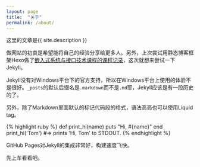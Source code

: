 ```yaml
---
layout: page
title:  "关于"
permalink: /about/
---
```


这里的文章是{{ site.description }}

做网站的初衷是希望能将自己的经验分享给更多人。另外，上次尝试用静态博客框架Hexo做了[嵌入式系统与接口技术课程的课程记录](https://lightyears1998.github.io/gzhu-esit-course-record/)，这次就想来尝试一下Jekyll。

Jekyll没有对Windows平台下的官方支持，所以在Windows平台上使用的体验不是很好。`_posts`的默认后缀名是`.markdown`而不是`.md`耶，Jekyll应该是有一段历史的了。

另外，除了Markdown里面默认的标记代码段的格式，语法高亮也可以使用Liquid tag。

{% highlight ruby %}
def print_hi(name)
  puts "Hi, #{name}"
end
print_hi('Tom')
#=> prints 'Hi, Tom' to STDOUT.
{% endhighlight %}

GitHub Pages对Jekyll的集成非常好，构建速度飞快。

先上车看看吧。

